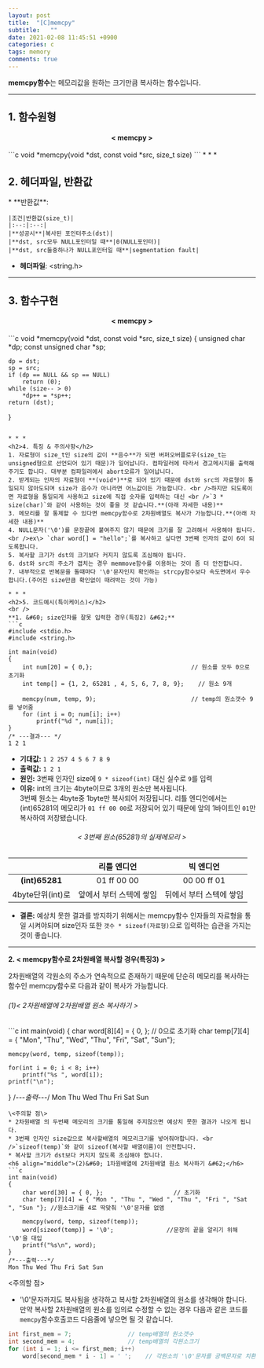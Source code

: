 ```yaml
---
layout: post
title:  "[C]memcpy"
subtitle:   ""
date: 2021-02-08 11:45:51 +0900
categories: c
tags: memory
comments: true
---
```


**memcpy함수**는 메모리값을 원하는 크기만큼 복사하는 함수입니다.

* * *
<h2>1. 함수원형</h2>
<h4 align="middle">&#60; memcpy &#62;</h4>
```c
void *memcpy(void *dst, const void *src, size_t size)
```
* * *
<h2>2. 헤더파일, 반환값</h2>
* **반환값**:

    |조건|반환값(size_t)|
    |:--:|:--:|
    |**성공시**|복사된 포인터주소(dst)|
    |**dst, src모두 NULL포인터일 때**|0(NULL포인터)|
    |**dst, src둘중하나가 NULL포인터일 때**|segmentation fault|

* **헤더파일**: \<string.h\>

* * *
<h2>3. 함수구현</h2>
<h4 align="middle">&#60; memcpy &#62;</h4>
```c
void *memcpy(void *dst, const void *src, size_t size)
{
	unsigned char       *dp;
	const unsigned char *sp;

	dp = dst;
	sp = src;
	if (dp == NULL && sp == NULL)
		return (0);
	while (size-- > 0)
		*dp++ = *sp++;
	return (dst);
}
```

* * *
<h2>4. 특징 & 주의사항</h2>
1. 자료형이 size_t인 size의 값이 **음수**가 되면 버퍼오버플로우(size_t는 unsigned형으로 선언되어 있기 때문)가 일어납니다. 컴파일러에 따라서 경고메시지를 출력해주기도 합니다. 대부분 컴파일러에서 abort오류가 일어납니다.
2. 받게되는 인자의 자료형이 **(void*)**로 되어 있기 때문에 dst와 src의 자료형이 통일되지 않아도되며 size가 음수가 아니라면 어느값이든 가능합니다. <br />하지만 되도록이면 자료형을 통일되게 사용하고 size에 직접 숫자를 입력하는 대신 <br />`3 * size(char)`와 같이 사용하는 것이 좋을 것 같습니다.**(아래 자세한 내용)**
3. 메모리를 잘 통제할 수 있다면 memcpy함수로 2차원배열도 복사가 가능합니다.**(아래 자세한 내용)**
4. NULL문자('\0')를 문장끝에 붙여주지 않기 때문에 크기를 잘 고려해서 사용해야 됩니다.<br />ex\> `char word[] = "hello";`를 복사하고 싶다면 3번째 인자의 값이 6이 되도록합니다.
5. 복사할 크기가 dst의 크기보다 커지지 않도록 조심해야 됩니다.
6. dst와 src의 주소가 겹치는 경우 memmove함수를 이용하는 것이 좀 더 안전합니다.
7. 내부적으로 반복문을 돌때마다 '\0'문자인지 확인하는 strcpy함수보다 속도면에서 우수합니다.(주어진 size만큼 확인없이 때려박는 것이 가능)

* * *
<h2>5. 코드예시(특이케이스)</h2>
<br />
**1. &#60; size인자를 잘못 입력한 경우(특징2) &#62;**
```c
#include <stdio.h>
#include <string.h>

int main(void)
{
	int num[20] = { 0,};							// 원소를 모두 0으로 초기화
	int temp[] = {1, 2, 65281 , 4, 5, 6, 7, 8, 9};    // 원소 9개
	
	memcpy(num, temp, 9);							// temp의 원소갯수 9를 넣어줌
	for (int i = 0; num[i]; i++)
		printf("%d ", num[i]);
}
/* ---결과--- */
1 2 1
```
* **기대값:** `1 2 257 4 5 6 7 8 9`
* **출력값:** `1 2 1`
* **원인:** 3번째 인자인 size에 `9 * sizeof(int)` 대신 실수로 `9`를 입력
* **이유:** int의 크기는 4byte이므로 3개의 원소만 복사됩니다. <br />3번째 원소는 4byte중 1byte만 복사되어 저장됩니다. 리틀 엔디언에서는 (int)65281의 메모리가 `01 ff 00 00`로 저장되어 있기 때문에 앞의 1바이트인 `01`만 복사하여 저장됐습니다.
<h6 align="middle">&#60; 3번째 원소(65281)의 실제메모리 &#62;</h6>

||리틀 엔디언|빅 엔디언|
|:--:|:--:|:--:|
|**(int)65281**|01 ff 00 00|00 00 ff 01|
|4byte단위(int)로|앞에서 부터 스텍에 쌓임|뒤에서 부터 스텍에 쌓임|

* **결론:** 예상치 못한 결과를 방지하기 위해서는 memcpy함수 인자들의 자료형을 통일 시켜야되며 size인자 또한 `갯수 * sizeof(자료형)`으로 입력하는 습관을 가지는 것이 좋습니다.

* * *
**2. &#60; memcpy함수로 2차원배열 복사할 경우(특징3) &#62;**

2차원배열의 각원소의 주소가 연속적으로 존재하기 때문에 단순히 메모리를 복사하는 함수인 memcpy함수로 다음과 같이 복사가 가능합니다.
<h6 align="left">(1)&#60; 2차원배열에 2차원배열 원소 복사하기 &#62;</h6>
```c
int main(void)
{
	char word[8][4] = { 0, };                          //  0으로 초기화
	char temp[7][4] = { "Mon", "Thu", "Wed", "Thu", "Fri", "Sat", "Sun"};

	memcpy(word, temp, sizeof(temp));

	for(int i = 0; i < 8; i++)
		printf("%s ", word[i]);
	printf("\n");
}
/*---출력---*/
Mon Thu Wed Thu Fri Sat Sun 
```
\<주의할 점\>
* 2차원배열 의 두번째 메모리의 크기를 통일해 주지않으면 예상치 못한 결과가 나오게 됩니다.
* 3번째 인자인 size값으로 복사할배열의 메모리크기를 넣어줘야합니다. <br />`sizeof(temp)`와 같이 sizeof(복사할 배열이름)이 안전합니다.
* 복사할 크기가 dst보다 커지지 않도록 조심해야 합니다.
<h6 align="middle">(2)&#60; 1차원배열에 2차원배열 원소 복사하기 &#62;</h6>
```c
int main(void)
{
	char word[30] = { 0, };                    // 초기화
	char temp[7][4] = { "Mon ", "Thu ", "Wed ", "Thu ", "Fri ", "Sat ", "Sun "}; //원소크기를 4로 딱맞춰 '\0'문자를 없앰

	memcpy(word, temp, sizeof(temp));
	word[sizeof(temp)] = '\0';               //문장의 끝을 알리기 위해 '\0'을 대입
	printf("%s\n", word);
}
/*---출력---*/
Mon Thu Wed Thu Fri Sat Sun
```
\<주의할 점\>
* '\0'문자까지도 복사됨을 생각하고 복사할 2차원배열의 원소를 생각해야 합니다.<br />만약 복사할 2차원배열의 원소를 임의로 수정할 수 없는 경우 다음과 같은 코드를 `memcpy`함수호출코드 다음줄에 넣으면 될 것 같습니다.
```c
int first_mem = 7;                // temp배열의 원소갯수
int second_mem = 4;               // temp배열의 각원소크기
for (int i = 1; i <= first_mem; i++)
	word[second_mem * i - 1] = ' ';    // 각원소의 '\0'문자를 공백문자로 치환
```